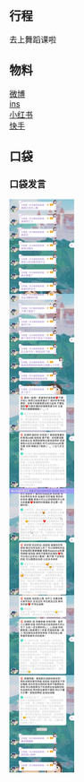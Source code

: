 ## 行程
去上舞蹈课啦

## 物料
[微博](https://weibo.com/5228056212/LfCyO4L6A)<br>
[ins](https://www.instagram.com/p/CZ_3N1SvbJK/?utm_source=ig_web_copy_link)<br>
[小红书](http://www.xiaohongshu.com/discovery/item/620b9aef000000002103b79e)<br>
[快手](https://www.kuaishou.com/short-video/3xkweevxmzvzjwy)
## 口袋
### 口袋发言
![口袋发言](./pocket48/imgs/messages1.jpeg)<br>